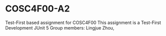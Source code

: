 # COSC4F00-A2
Test-First based assignment for COSC4F00
This assignment is a Test-First Development
JUnit 5
Group members: Lingjue Zhou, 
